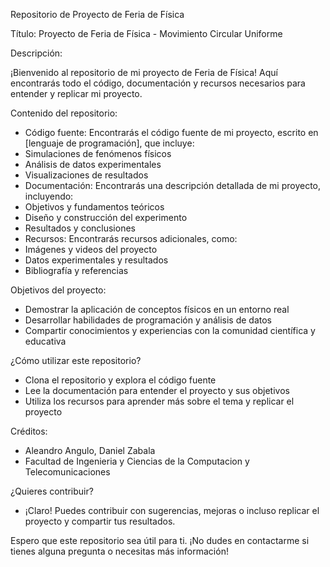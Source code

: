 Repositorio de Proyecto de Feria de Física

Título: Proyecto de Feria de Física - Movimiento Circular Uniforme

Descripción:

¡Bienvenido al repositorio de mi proyecto de Feria de Física! Aquí encontrarás todo el código, documentación y recursos necesarios para entender y replicar mi proyecto.

Contenido del repositorio:

- Código fuente: Encontrarás el código fuente de mi proyecto, escrito en [lenguaje de programación], que incluye:
- Simulaciones de fenómenos físicos
- Análisis de datos experimentales
- Visualizaciones de resultados
- Documentación: Encontrarás una descripción detallada de mi proyecto, incluyendo:
- Objetivos y fundamentos teóricos
- Diseño y construcción del experimento
- Resultados y conclusiones
- Recursos: Encontrarás recursos adicionales, como:
- Imágenes y videos del proyecto
- Datos experimentales y resultados
- Bibliografía y referencias

Objetivos del proyecto:

- Demostrar la aplicación de conceptos físicos en un entorno real
- Desarrollar habilidades de programación y análisis de datos
- Compartir conocimientos y experiencias con la comunidad científica y educativa

¿Cómo utilizar este repositorio?

- Clona el repositorio y explora el código fuente
- Lee la documentación para entender el proyecto y sus objetivos
- Utiliza los recursos para aprender más sobre el tema y replicar el proyecto

Créditos:

- Aleandro Angulo, Daniel Zabala
- Facultad de Ingenieria y Ciencias de la Computacion y Telecomunicaciones

¿Quieres contribuir?

- ¡Claro! Puedes contribuir con sugerencias, mejoras o incluso replicar el proyecto y compartir tus resultados.

Espero que este repositorio sea útil para ti. ¡No dudes en contactarme si tienes alguna pregunta o necesitas más información!
